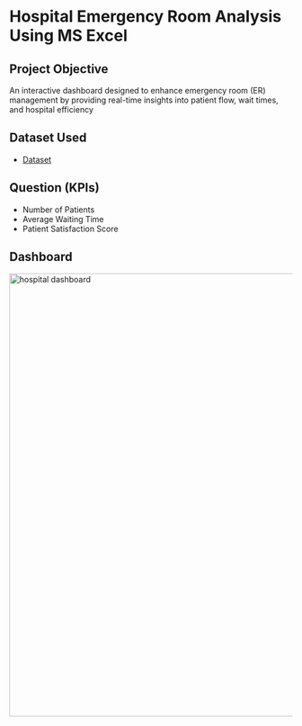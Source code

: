 # Hospital Emergency Room Analysis Using MS Excel
## Project Objective
An interactive dashboard designed to enhance emergency room (ER) management by providing real-time insights into patient flow, wait times, and hospital efficiency
## Dataset Used
- <a href="https://github.com/Shoryag123/Hospital-Emergency-Room-Dashboard/blob/main/Hospital%20Emergency%20Room%20Data.csv">Dataset</a>

## Question (KPIs)
- Number of Patients
- Average Waiting Time
- Patient Satisfaction Score


## Dashboard
<img width="788" alt="hospital dashboard" src="https://github.com/user-attachments/assets/17c9f541-1f31-4bcf-b096-d5fdd5cb9ff2" />

